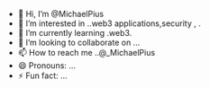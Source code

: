 - 👋 Hi, I’m @MichaelPius
- 👀 I’m interested in ..web3 applications,security , .
- 🌱 I’m currently learning .web3.
- 💞️ I’m looking to collaborate on ...
- 📫 How to reach me ..@_MichaelPius 
- 😄 Pronouns: ...
- ⚡ Fun fact: ...

<!---
MichaelPius/MichaelPius is a ✨ special ✨ repository because its `README.md` (this file) appears on your GitHub profile.
You can click the Preview link to take a look at your changes.
--->
